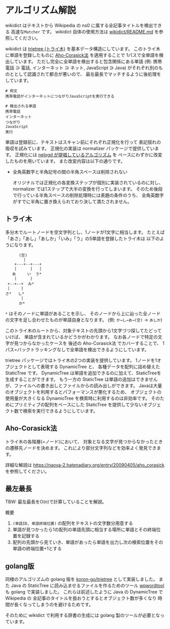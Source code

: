 # アルゴリズム解説

wikidict はテキストから Wikipedia の ns0 に属する全記事タイトルを検出できる
高速な`Matcher` です。
wikidict 自体の使用方法は [wikidict/README.md](https://github.com/koron/java-ugmatcha-suite/blob/master/wikidict/README.md) を参照してください。

wikidict は [trietree (トライ木)][trietree] を基本データ構造にしています。
このトライ木に単語を登録したものに [Aho-Corasick法][aho] を適用することで
1パスで全単語を検出しています。
ただし完全に全単語を検出すると包含関係にある単語
(例: 携帯電話 ∋ 電話, インターネット ∋ ネット, JavaScript ∋ Java)
がそれぞれ別のものととして認識されて都合が悪いので、
最左最長でマッチするように後処理をしています。

```
# 例文
携帯電話がインターネットにつながりJavaScriptを実行できる

# 検出される単語
携帯電話
インターネット
つながり
JavaScript
実行
```

単語は登録前に、テキストはスキャン前にそれぞれ正規化を行って
表記揺れの吸収を試みています。
正規化の実装は normalizer パッケージで提供しています。
正規化には [nelogd が提唱しているアルゴリズム][neologd-regexp] を
ベースにわずかに改変したものを用いています。
また改変内容は以下の通りです。

*   全角英数字と半角記号の間の半角スペースは削除されない

    オリジナルでは正規化の各変換ステップが個別に実装されているのに対し、
    normalizer では1ステップで大半の変換を行ってしまいます。
    そのため後段で行っている半角スペースの削除処理時には表題の条件のうち、
    全角英数字がすでに半角に置き換えられており決して満たされません。

## トライ木

多分木でルートノードを空文字列とし、1ノードが1文字に相当します。
たとえば「あさ」「あし」「あしか」「いみ」「う」の5単語を登録したトライ木は
以下のようになります。

```
      (空)
        |
    +---+--+---+
    |      |   |
   あ     い  う*
    |      |
 +--+--+  み*
 |     |
さ*   し*
       |
      か*
```

`*` はそのノードに単語があることを示し、
そのノードから上に辿った全ノードの文字を足し合わせたものが単語自身となります。
(例: `か→し→あ→(空)` → `あしか`)

このトライ木のルートから、対象テキストの先頭から1文字づつ探してたどっていけば、
単語が含まれているかどうかがわかります。
なお各ノードで特定の文字が見つからなかったケースを
後述の Aho-Corasick法 でカバーすることで、
1パス=バックトラッキングなしで全単語を検出できるようにしています。

trietree パッケージではトライ木の2つの実装を提供しています。
1ノードを1オブジェクトとして表現する DynamicTree と、
各種データを配列に詰め替えた StaticTree です。
DynamicTree は単語を追加できるのに加えて、StaticTreeを生成することができます。
もう一方の StaticTree は単語の追加はできませんが、ファイルへの書き出しとファイルからの読み出しができます。
Javaは大量のオブジェクトを利用するとパフォーマンスが悪化するため、
オブジェクトの使用量が大きくなる DynamicTree を検索時に利用するのは非効率です。
そのためにプリミティブの配列をベースにした
StaticTree を提供して少ないオブジェクト数で検索を実行できるようにしています。

## Aho-Corasick法

トライ木の各階層(=ノード)において、
対象となる文字が見つからなかったときの遷移先ノードを決めます。
これにより部分文字列などを効率よく発見できます。

詳細な解説は <https://naoya-2.hatenadiary.org/entry/20090405/aho_corasick> を参照してください。

## 最左最長

TBW: 最左最長をO(n)で計算していることを解説。

概要

1. `(単語ID, 単語終端位置)` の配列をテキストの文字数分用意する
2. 単語が見つかったら1の配列の単語先頭に相当する場所に単語とその終端位置を記録する
3. 配列の先頭から見ていき、単語があったら単語を出力し次の検索位置をその単語の終端位置+1とする

## golang版

同様のアルゴリズムの golang 版を [koron-go/trietree][go-trietree] として実装しました。
また Java の StaticTree に読み込ませるファイルを作るためのツール [wpwordtool][wpwordtool] も golang で実装しました。
これらは前述したように Java の DynamicTree で Wikipedia の
全記事のタイトルを扱おうとするとオブジェクト数が多くなり
時間が長くなってしまうのを避けるためです。

そのために wikidict で利用する辞書の生成には
golang 製のツールが必要となっています。

[trietree]:https://ja.wikipedia.org/wiki/%E3%83%88%E3%83%A9%E3%82%A4%E6%9C%A8
[aho]:https://ja.wikipedia.org/wiki/%E3%82%A8%E3%82%A4%E3%83%9B%E2%80%93%E3%82%B3%E3%83%A9%E3%82%B7%E3%83%83%E3%82%AF%E6%B3%95
[neologd-regexp]:https://github.com/neologd/mecab-ipadic-neologd/wiki/Regexp.ja
[go-trietree]:https://github.com/koron-go/trietree
[wpwordtool]:https://github.com/koron/wpwordtool
